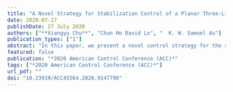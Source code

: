 ```yaml
---
title: "A Novel Strategy for Stabilization Control of a Planar Three-Link Underactuated Manipulator with a Passive First Joint"
date: 2020-07-27
publishDate: 27 July 2020
authors: ["**Xiangyu Chu**", "Chun Ho David Lo", "  K. W. Samuel Au"]
publication_types: ["1"]
abstract: "In this paper, we present a novel control strategy for the stabilization of a planar three-link underactuated manipulator with a passive first joint. Unlike other work relying on the modification of the planar robot characteristics through the inclusion of a spring or a brake, our method can stabilize the underactuated manipulator in the joint space without the inclusion of these appendages. Using the property of the partial integrability of the dynamic system, we formulate the stabilization task as a control problem for a 3-state and 2-input underactuated kinematics system. Due to the loss of full-state controllability in the resulting underactuated system, we further transform it into a chained form and propose a null space avoidance control framework to provide time-invariant feedback stabilization for the underactuated system. Finally, using the inverse chained form transformation, the original reduced system can be stabilized in terms of the manipulator configuration. Simulations were performed to demonstrate the effectiveness of the proposed control strategy."
featured: false
publication: "*2020 American Control Conference (ACC)*"
tags: ["*2020 American Control Conference (ACC)*"]
url_pdf: ""
doi: "10.23919/ACC45564.2020.9147798"
---
```

